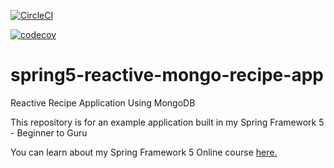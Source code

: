 [![CircleCI](https://circleci.com/gh/akyare/spring5-reactive-mongo-recipe-app.svg?style=svg)](https://app.circleci.com/pipelines/github/akyare/spring5-reactive-mongo-recipe-app)

[![codecov](https://codecov.io/gh/akyare/spring5-reactive-mongo-recipe-app/branch/master/graph/badge.svg?token=wLSS1dKIms)](https://codecov.io/gh/akyare/spring5-reactive-mongo-recipe-app)


# spring5-reactive-mongo-recipe-app
Reactive Recipe Application Using MongoDB

This repository is for an example application built in my Spring Framework 5 - Beginner to Guru

You can learn about my Spring Framework 5 Online course [here.](http://courses.springframework.guru/p/spring-framework-5-begginer-to-guru/?product_id=363173)